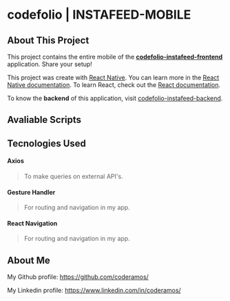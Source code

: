 # codefolio | INSTAFEED-MOBILE

<!-- ![codefolio-instafeed-demo](./public/codefolio-instafeed-demo.png) -->

## About This Project

This project contains the entire mobile of the **[codefolio-instafeed-frontend](https://github.com/coderamos/codefolio-instafeed-frontend)** application. Share your setup!

This project was create with [React Native](https://facebook.github.io/react-native/). You can learn more in the [React Native documentation](https://facebook.github.io/react-native/docs/getting-started). To learn React, check out the [React documentation](https://reactjs.org/).

To know the **backend** of this application, visit [codefolio-instafeed-backend](https://github.com/coderamos/codefolio-instafeed-backend).

## Avaliable Scripts

<!-- ### Run Project

In the project directory, you can run:

```
yarn install
```

and

```
yarn dev
```

Learn how to install `yarn` through the [official documentation](https://yarnpkg.com/pt-BR/docs/install).

Run the app in the development mode by opening [http://localhost:3000](http://localhost:3000) to view it in the browser.

The page will reload if you make edits. You will also see any lint errors in the console. -->

## Tecnologies Used

#### Axios

> To make queries on external API's.

#### Gesture Handler

> For routing and navigation in my app.

#### React Navigation

> For routing and navigation in my app.

## About Me

My Github profile: https://github.com/coderamos/

My Linkedin profile: https://www.linkedin.com/in/coderamos/
